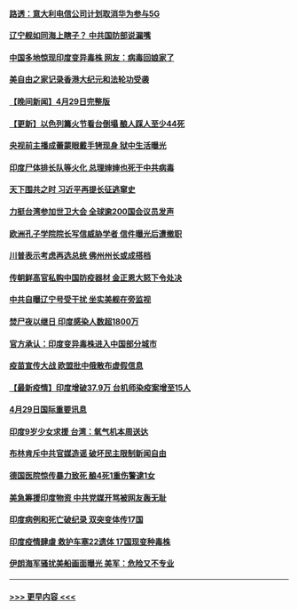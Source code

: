 #### [路透：意大利电信公司计划取消华为参与5G](../pages/prog202/a103107555.md?t=04301402) 
#### [辽宁舰如同海上瞎子？ 中共国防部说漏嘴](../pages/prog202/a103107491.md?t=04301402) 
#### [中国多地惊现印度变异毒株 网友：病毒回娘家了](../pages/prog202/a103107447.md?t=04301402) 
#### [美自由之家记录香港大纪元和法轮功受袭](../pages/prog202/a103107483.md?t=04301402) 
#### [【晚间新闻】4月29日完整版](../pages/prog202/a103107418.md?t=04301402) 
#### [【更新】以色列篝火节看台倒塌 酿人踩人至少44死](../pages/prog202/a103107417.md?t=04301402) 
#### [央视前主播成蕾蒙眼戴手铐现身 狱中生活曝光](../pages/prog202/a103107399.md?t=04301402) 
#### [印度尸体排长队等火化 总理婶婶也死于中共病毒](../pages/prog202/a103106986.md?t=04301402) 
#### [天下围共之时 习近平再提长征逃窜史](../pages/prog202/a103106493.md?t=04301402) 
#### [力挺台湾参加世卫大会 全球逾200国会议员发声](../pages/prog202/a103107224.md?t=04301402) 
#### [欧洲孔子学院院长写信威胁学者 信件曝光后遭撤职](../pages/prog202/a103107199.md?t=04301402) 
#### [川普表示考虑再选总统 佛州州长或成搭档](../pages/prog202/a103107235.md?t=04301402) 
#### [传朝鲜高官私购中国防疫器材 金正恩大怒下令处决](../pages/prog202/a103107179.md?t=04301402) 
#### [中共自曝辽宁号受干扰 坐实美舰在旁监视](../pages/prog202/a103107230.md?t=04301402) 
#### [焚尸夜以继日 印度感染人数超1800万](../pages/prog202/a103107222.md?t=04301402) 
#### [官方承认：印度变异毒株进入中国部分城市](../pages/prog202/a103107211.md?t=04301402) 
#### [疫苗宣传大战 欧盟批中俄散布虚假信息](../pages/prog202/a103106978.md?t=04301402) 
#### [【最新疫情】印度增破37.9万 台机师染疫案增至15人](../pages/prog202/a103107083.md?t=04301402) 
#### [4月29日国际重要讯息](../pages/prog202/a103106849.md?t=04301402) 
#### [印度9岁少女求援 台湾：氧气机本周送达](../pages/prog202/a103106838.md?t=04301402) 
#### [布林肯斥中共官媒造谣 破坏民主限制新闻自由](../pages/prog202/a103106807.md?t=04301402) 
#### [德国医院惊传暴力致死 酿4死1重伤警逮1女](../pages/prog202/a103106635.md?t=04301402) 
#### [美急筹援印度物资 中共党媒开骂被网友轰无耻](../pages/prog202/a103106557.md?t=04301402) 
#### [印度病例和死亡破纪录 双突变体传17国](../pages/prog202/a103106574.md?t=04301402) 
#### [印度疫情肆虐 救护车塞22遗体 17国现变种毒株](../pages/prog202/a103106495.md?t=04301402) 
#### [伊朗海军骚扰美船画面曝光 美军：危险又不专业](../pages/prog202/a103105866.md?t=04301402) 

----
#### [ >>> 更早内容 <<< ](../indexes/prog202-earlier.md)
